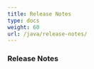 ```yaml
---
title: Release Notes
type: docs
weight: 60
url: /java/release-notes/
---
```


### **Release Notes**





